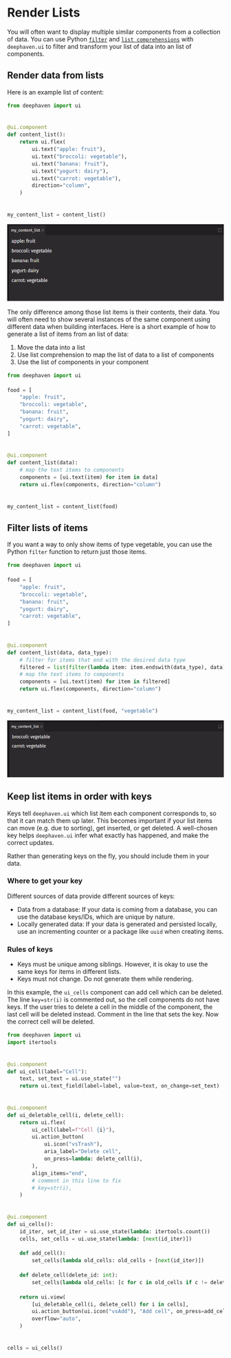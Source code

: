 # Render Lists

You will often want to display multiple similar components from a collection of data. You can use Python [`filter`](https://docs.python.org/3/library/functions.html#filter) and [`list comprehensions`](https://docs.python.org/3/tutorial/datastructures.html#list-comprehensions) with `deephaven.ui` to filter and transform your list of data into an list of components.

## Render data from lists

Here is an example list of content:

```python
from deephaven import ui


@ui.component
def content_list():
    return ui.flex(
        ui.text("apple: fruit"),
        ui.text("broccoli: vegetable"),
        ui.text("banana: fruit"),
        ui.text("yogurt: dairy"),
        ui.text("carrot: vegetable"),
        direction="column",
    )


my_content_list = content_list()
```

![my_content_list](../_assets/render_lists1.png)

The only difference among those list items is their contents, their data. You will often need to show several instances of the same component using different data when building interfaces. Here is a short example of how to generate a list of items from an list of data:

1. Move the data into a list
2. Use list comprehension to map the list of data to a list of components
3. Use the list of components in your component

```python
from deephaven import ui

food = [
    "apple: fruit",
    "broccoli: vegetable",
    "banana: fruit",
    "yogurt: dairy",
    "carrot: vegetable",
]


@ui.component
def content_list(data):
    # map the text items to components
    components = [ui.text(item) for item in data]
    return ui.flex(components, direction="column")


my_content_list = content_list(food)
```

## Filter lists of items

If you want a way to only show items of type vegetable, you can use the Python `filter` function to return just those items.

```python
from deephaven import ui

food = [
    "apple: fruit",
    "broccoli: vegetable",
    "banana: fruit",
    "yogurt: dairy",
    "carrot: vegetable",
]


@ui.component
def content_list(data, data_type):
    # filter for items that end with the desired data type
    filtered = list(filter(lambda item: item.endswith(data_type), data))
    # map the text items to components
    components = [ui.text(item) for item in filtered]
    return ui.flex(components, direction="column")


my_content_list = content_list(food, "vegetable")
```

![my_content_list2](../_assets/render_lists2.png)

## Keep list items in order with keys

Keys tell `deephaven.ui` which list item each component corresponds to, so that it can match them up later. This becomes important if your list items can move (e.g. due to sorting), get inserted, or get deleted. A well-chosen key helps `deephaven.ui` infer what exactly has happened, and make the correct updates.

Rather than generating keys on the fly, you should include them in your data.

### Where to get your key

Different sources of data provide different sources of keys:

- Data from a database: If your data is coming from a database, you can use the database keys/IDs, which are unique by nature.
- Locally generated data: If your data is generated and persisted locally, use an incrementing counter or a package like `uuid` when creating items.

### Rules of keys

- Keys must be unique among siblings. However, it is okay to use the same keys for items in different lists.
- Keys must not change. Do not generate them while rendering.

In this example, the `ui_cells` component can add cell which can be deleted. The line `key=str(i)` is commented out, so the cell components do not have keys. If the user tries to delete a cell in the middle of the component, the last cell will be deleted instead. Comment in the line that sets the key. Now the correct cell will be deleted.

```python
from deephaven import ui
import itertools


@ui.component
def ui_cell(label="Cell"):
    text, set_text = ui.use_state("")
    return ui.text_field(label=label, value=text, on_change=set_text)


@ui.component
def ui_deletable_cell(i, delete_cell):
    return ui.flex(
        ui_cell(label=f"Cell {i}"),
        ui.action_button(
            ui.icon("vsTrash"),
            aria_label="Delete cell",
            on_press=lambda: delete_cell(i),
        ),
        align_items="end",
        # comment in this line to fix
        # key=str(i),
    )


@ui.component
def ui_cells():
    id_iter, set_id_iter = ui.use_state(lambda: itertools.count())
    cells, set_cells = ui.use_state(lambda: [next(id_iter)])

    def add_cell():
        set_cells(lambda old_cells: old_cells + [next(id_iter)])

    def delete_cell(delete_id: int):
        set_cells(lambda old_cells: [c for c in old_cells if c != delete_id])

    return ui.view(
        [ui_deletable_cell(i, delete_cell) for i in cells],
        ui.action_button(ui.icon("vsAdd"), "Add cell", on_press=add_cell),
        overflow="auto",
    )


cells = ui_cells()
```
